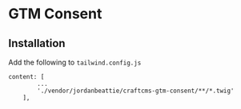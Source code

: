 # GTM Consent

## Installation
Add the following to `tailwind.config.js`
```
content: [
        ...
        './vendor/jordanbeattie/craftcms-gtm-consent/**/*.twig'
    ],
```